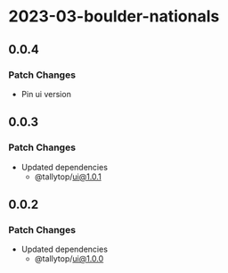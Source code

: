 # 2023-03-boulder-nationals

## 0.0.4

### Patch Changes

- Pin ui version

## 0.0.3

### Patch Changes

- Updated dependencies
  - @tallytop/ui@1.0.1

## 0.0.2

### Patch Changes

- Updated dependencies
  - @tallytop/ui@1.0.0
